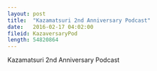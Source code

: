 ```yaml
---
layout: post
title:  "Kazamatsuri 2nd Anniversary Podcast"
date:   2016-02-17 04:02:00
fileid: KazaversaryPod
length: 54820864   
---
```


Kazamatsuri 2nd Anniversary Podcast
